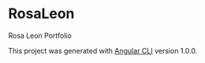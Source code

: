 # RosaLeon

Rosa Leon Portfolio

This project was generated with [Angular CLI](https://github.com/angular/angular-cli) version 1.0.0.
